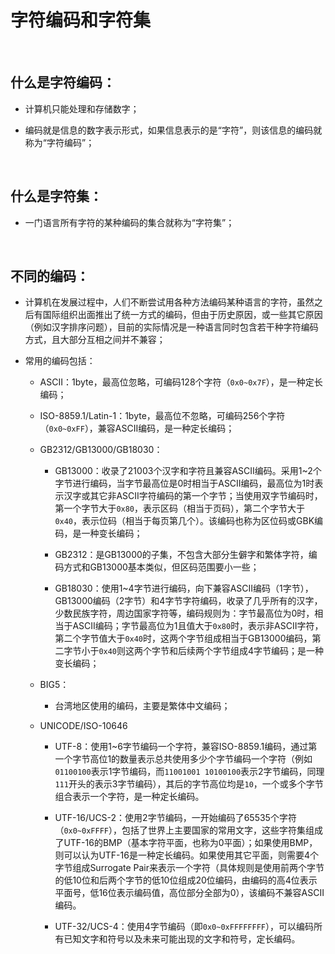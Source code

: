 字符编码和字符集
================

 

什么是字符编码：
----------------

-   计算机只能处理和存储数字；

-   编码就是信息的数字表示形式，如果信息表示的是“字符”，则该信息的编码就称为“字符编码”；

 

什么是字符集：
--------------

-   一门语言所有字符的某种编码的集合就称为“字符集”；

 

不同的编码：
------------

-   计算机在发展过程中，人们不断尝试用各种方法编码某种语言的字符，虽然之后有国际组织出面推出了统一方式的编码，但由于历史原因，或一些其它原因（例如汉字排序问题），目前的实际情况是一种语言同时包含若干种字符编码方式，且大部分互相之间并不兼容；

-   常用的编码包括：

    -   ASCII：1byte，最高位忽略，可编码128个字符（`0x0~0x7F`），是一种定长编码；

    -   ISO-8859.1/Latin-1：1byte，最高位不忽略，可编码256个字符（`0x0~0xFF`），兼容ASCII编码，是一种定长编码；

    -   GB2312/GB13000/GB18030：

        -   GB13000：收录了21003个汉字和字符且兼容ASCII编码。采用1\~2个字节进行编码，当字节最高位是0时相当于ASCII编码，最高位为1时表示汉字或其它非ASCII字符编码的第一个字节；当使用双字节编码时，第一个字节大于`0x80`，表示区码（相当于页码），第二个字节大于`0x40`，表示位码（相当于每页第几个）。该编码也称为区位码或GBK编码，是一种变长编码；

        -   GB2312：是GB13000的子集，不包含大部分生僻字和繁体字符，编码方式和GB13000基本类似，但区码范围要小一些；

        -   GB18030：使用1\~4字节进行编码，向下兼容ASCII编码（1字节），GB13000编码（2字节）和4字节字符编码，收录了几乎所有的汉字，少数民族字符，周边国家字符等，编码规则为：字节最高位为0时，相当于ASCII编码；字节最高位为1且值大于`0x80`时，表示非ASCII字符，第二个字节值大于`0x40`时，这两个字节组成相当于GB13000编码，第二字节小于`0x40`则这两个字节和后续两个字节组成4字节编码；是一种变长编码；

    -   BIG5：

        -   台湾地区使用的编码，主要是繁体中文编码；

    -   UNICODE/ISO-10646

        -   UTF-8：使用1\~6字节编码一个字符，兼容ISO-8859.1编码，通过第一个字节高位1的数量表示总共使用多少个字节编码一个字符（例如`01100100`表示1字节编码，而`11001001
            10100100`表示2字节编码，同理`111`开头的表示3字节编码），其后的字节高位均是`10`，一个或多个字节组合表示一个字符，是一种定长编码。

        -   UTF-16/UCS-2：使用2字节编码，一开始编码了65535个字符（`0x0~0xFFFF`），包括了世界上主要国家的常用文字，这些字符集组成了UTF-16的BMP（基本字符平面，也称为0平面）；如果使用BMP，则可以认为UTF-16是一种定长编码。如果使用其它平面，则需要4个字节组成Surrogate
            Pair来表示一个字符（具体规则是使用前两个字节的低10位和后两个字节的低10位组成20位编码，由编码的高4位表示平面号，低16位表示编码值，高位部分全部为0），该编码不兼容ASCII编码。

        -   UTF-32/UCS-4：使用4字节编码（即`0x0~0xFFFFFFFF`），可以编码所有已知文字和符号以及未来可能出现的文字和符号，定长编码。
